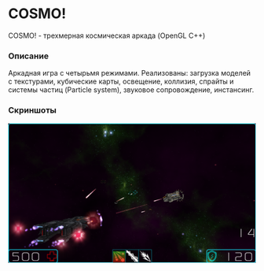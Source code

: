 # COSMO!

 COSMO! - трехмерная космическая аркада (OpenGL C++)
 
 ### Описание
 Аркадная игра с четырьмя режимами. Реализованы: загрузка моделей с текстурами, кубические карты, освещение, коллизия, спрайты и системы частиц (Particle system), звуковое сопровождение, инстансинг.
 ### Скриншоты
 ![COSMO!](https://github.com/CreoDen-dev/COSMO/blob/main/Screenshot_1.png)
